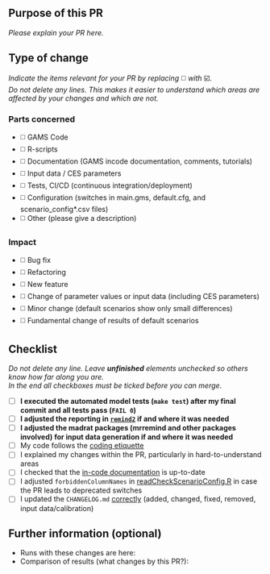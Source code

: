 ## Purpose of this PR

*Please explain your PR here.*

## Type of change

*Indicate the items relevant for your PR by replacing* :white_medium_square: *with* :ballot_box_with_check:.\
*Do not delete any lines. This makes it easier to understand which areas are affected by your changes and which are not.*

### Parts concerned
- :white_medium_square: GAMS Code
- :white_medium_square: R-scripts
- :white_medium_square: Documentation (GAMS incode documentation, comments, tutorials)
- :white_medium_square: Input data / CES parameters
- :white_medium_square: Tests, CI/CD (continuous integration/deployment)
- :white_medium_square: Configuration (switches in main.gms, default.cfg, and scenario_config*.csv files)
- :white_medium_square: Other (please give a description)

### Impact
- :white_medium_square: Bug fix
- :white_medium_square: Refactoring
- :white_medium_square: New feature
- :white_medium_square: Change of parameter values or input data (including CES parameters)
- :white_medium_square: Minor change (default scenarios show only small differences)
- :white_medium_square: Fundamental change of results of default scenarios

## Checklist

*Do not delete any line. Leave **unfinished** elements unchecked so others know how far along you are.\
In the end all checkboxes must be ticked before you can merge*.

- [ ] **I executed the automated model tests (`make test`) after my final commit and all tests pass (`FAIL 0`)**
- [ ] **I adjusted the reporting in [`remind2`](https://github.com/pik-piam/remind2) if and where it was needed**
- [ ] **I adjusted the madrat packages (mrremind and other packages involved) for input data generation if and where it was needed**
- [ ] My code follows the [coding etiquette](https://github.com/remindmodel/remind/blob/develop/main.gms#L80)
- [ ] I explained my changes within the PR, particularly in hard-to-understand areas
- [ ] I checked that the [in-code documentation](https://github.com/remindmodel/remind/blob/develop/main.gms#L120) is up-to-date
- [ ] I adjusted `forbiddenColumnNames` in [readCheckScenarioConfig.R](https://github.com/remindmodel/remind/blob/develop/scripts/start/readCheckScenarioConfig.R) in case the PR leads to deprecated switches
- [ ] I updated the `CHANGELOG.md` [correctly](https://gitlab.pik-potsdam.de/rse/rsewiki/-/wikis/Standards-for-Writing-a-Changelog) (added, changed, fixed, removed, input data/calibration)

## Further information (optional)

* Runs with these changes are here:
* Comparison of results (what changes by this PR?): 
